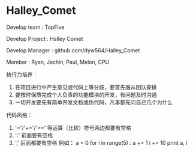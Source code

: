 Halley_Comet
============

Develop team : TopFive

Develop Project : Halley Comet

Develop Manager : github.com/dyw564/Halley_Comet


Member : Ryan, Jachin, Paul, Melon, CPU


执行力培养：
  1. 在项目进行中产生意见或代码上等分歧，要首先服从团队安排
  2. 要按时保质完成个人负责的功能模块的开发，有问题及时沟通
  3. 一切开发要先有简单开发文档或伪代码，凡事都先问自己几个为什么

代码风格：
  1. '='/'+='/'==' 等运算（比较）符号两边都要有空格
  2. ':' 前面要有空格
  3. ',' 后面都要有空格
  例如：
a = 0
for i in range(5) :
    a += 1
    i += 10
    print a, i
